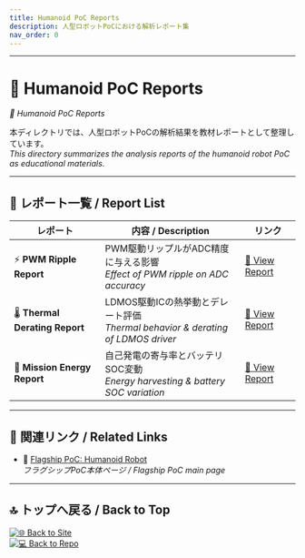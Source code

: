 ```yaml
---
title: Humanoid PoC Reports
description: 人型ロボットPoCにおける解析レポート集 
nav_order: 0
---
```


---

# 📝 Humanoid PoC Reports
*📝 Humanoid PoC Reports*

本ディレクトリでは、人型ロボットPoCの解析結果を教材レポートとして整理しています。  
*This directory summarizes the analysis reports of the humanoid robot PoC as educational materials.*

---

## 📑 レポート一覧 / Report List

| レポート | 内容 / Description | リンク |
|----------|-------------------|--------|
| ⚡ **PWM Ripple Report** | PWM駆動リップルがADC精度に与える影響<br>*Effect of PWM ripple on ADC accuracy* | [📄 View Report](pwm_to_adc_ripple.md) |
| 🌡️ **Thermal Derating Report** | LDMOS駆動ICの熱挙動とデレート評価<br>*Thermal behavior & derating of LDMOS driver* | [📄 View Report](thermal_derating.md) |
| 🔋 **Mission Energy Report** | 自己発電の寄与率とバッテリSOC変動<br>*Energy harvesting & battery SOC variation* | [📄 View Report](mission_energy.md) |

---

## 📌 関連リンク / Related Links
- 🚩 [Flagship PoC: Humanoid Robot](../index.md)  
  *フラグシップPoC本体ページ / Flagship PoC main page*  

---

## 🔝 トップへ戻る / Back to Top
[![🌐 Back to Site](https://img.shields.io/badge/Back_to-Site-brightgreen?logo=github)](../../)  
[![💻 Back to Repo](https://img.shields.io/badge/Back_to-Repo-blue?logo=github)](https://github.com/Samizo-AITL/AITL-H)
